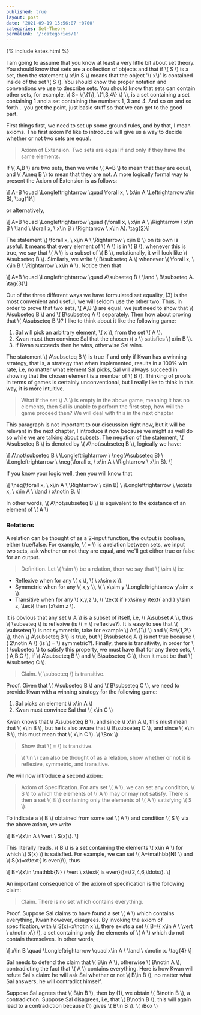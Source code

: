 ```yaml
---
published: true
layout: post
date: '2021-09-19 15:56:07 +0700'
categories: Set-Theory
permalink: '/:categories/1'
---
```

{% include katex.html %}

I am going to assume that you know at least a very little bit about set theory. You should know that sets are a collection of objects and that if \\( S \\) is a set, then the statement \\( x\in S \\) means that the object '\\( x\\)' is contained inside of the set \\( S \\). You should know the proper notation and conventions we use to describe sets. You should know that sets can contain other sets, for example, \\( S= \\{\\{1\\}, \\{1,3,4\\} \\} \\), is a set containing a set containing 1 and a set containing the numbers 1, 3 and 4. And so on and so forth... you get the point, just basic stuff so that we can get to the good part.

First things first, we need to set up some ground rules, and by that, I mean axioms. The first axiom I'd like to introduce will give us a way to decide whether or not two sets are equal.

> Axiom of Extension. Two sets are equal if and only if they have the same elements.

If \\( A,B \\) are two sets, then we write \\( A=B \\) to mean that they are equal, and \\( A\neq B \\) to mean that they are not. A more logically formal way to present the Axiom of Extension is as follows:

\\[ A=B \quad \Longleftrightarrow \quad \forall x, \ (x\in A \Leftrightarrow x\in B), \tag{1}\\]

or alternatively,

\\[ A=B \quad \Longleftrightarrow \quad (\forall x, \ x\in A \ \Rightarrow \ x\in B \ \land \ \forall x, \ x\in B \ \Rightarrow \ x\in A). \tag{2}\\]

The statement \\( \forall x, \ x\in A \ \Rightarrow \ x\in B \\) on its own is useful. It means that every element of \\( A \\) is in \\( B \\), whenever this is true, we say that \\( A \\) is a subset of \\( B \\), notationally, it will look like \\( A\subseteq B \\). Similarly, we write \\( B\subseteq A \\) whenever \\( \forall x, \ x\in B \ \Rightarrow \ x\in A \\). Notice then that

\\[ A=B \quad \Longleftrightarrow \quad A\subseteq B \ \land \ B\subseteq A. \tag{3}\\]

Out of the three different ways we have formulated set equality, (3) is the most convenient and useful, we will seldom use the other two. Thus, in order to prove that two sets, \\( A,B \\) are equal, we just need to show that \\( A\subseteq B \\) and \\( B\subseteq A \\) separately. Then how about proving that \\( A\subseteq B \\)? I like to think about it like the following game:

1. Sal will pick an arbitrary element, \\( x \\), from the set \\( A \\).
2. Kwan must then convince Sal that the chosen \\( x \\) satisfies \\( x\in B \\).
3. If Kwan succeeds then he wins, otherwise Sal wins.

The statement \\( A\subseteq B \\) is true if and only if Kwan has a winning strategy, that is, a strategy that when implemented, results in a 100% win rate, i.e, no matter what element Sal picks, Sal will always succeed in showing that the chosen element is a member of \\( B \\). Thinking of proofs in terms of games is certainly unconventional, but I really like to think in this way, it is more intuitive.

> What if the set \\( A \\) is empty in the above game, meaning it has no elements, then Sal is unable to perform the first step, how will the game proceed then? We will deal with this in the next chapter

This paragraph is not important to our discussion right now, but it will be relevant in the next chapter, I introduce it now because we might as well do so while we are talking about subsets. The negation of the statement, \\( A\subseteq B \\) is denoted by \\( A\not\subseteq B \\), logically we have:

\\[ A\not\subseteq B \ \Longleftrightarrow \ \neg(A\subseteq B) \ \Longleftrightarrow \ \neg(\forall x, \ x\in A \ \Rightarrow \ x\in B). \\]

If you know your logic well, then you will know that

\\[ \neg(\forall x, \ x\in A \ \Rightarrow \ x\in B) \ \Longleftrightarrow \ \exists x, \ x\in A \ \land \ x\notin B. \\]

In other words, \\( A\not\subseteq B \\) is equivalent to the existance of an element of \\( A \\)

### Relations

A relation can be thought of as a 2-input function, the output is boolean, either true/false. For example, \\( = \\) is a relation between sets, we input two sets, ask whether or not they are equal, and we'll get either true or false for an output.

> Definition. Let \\( \sim \\) be a relation, then we say that \\( \sim \\) is:
- Reflexive when for any \\( x \\), \\( \ x\sim x \\).
- Symmetric when for any \\( x,y \\), \\( \ x\sim y \Longleftrightarrow y\sim x \\).
- Transitive when for any \\( x,y,z \\), \\( \text{ if } x\sim y \text{ and } y\sim z, \text{ then }x\sim z \\).

It is obvious that any set \\( A \\) is a subset of itself, i.e, \\( A\subset A \\), thus \\( \subseteq \\) is reflexive (is \\( = \\) reflexive?). It is easy to see that \\( \subseteq \\) is not symmetric, take for example \\( A=\\{1\\} \\) and \\( B=\\{1,2\\} \\), then \\( A\subseteq B \\) is true, but \\( B\subseteq A \\) is not true because \\( 2\notin A \\) (is \\( = \\) symmetric?). Finally, there is transitivity, in order for \\( \subseteq \\) to satisfy this property, we must have that for any three sets, \\( A,B,C \\), if \\( A\subseteq B \\) and \\( B\subseteq C \\), then it must be that \\( A\subseteq C \\). 

> Claim. \\( \subseteq \\) is transitive.

Proof. Given that \\( A\subseteq B \\) and \\( B\subseteq C \\), we need to provide Kwan with a winning strategy for the following game:

1. Sal picks an element \\( x\in A \\)
2. Kwan must convince Sal that \\( x\in C \\)

Kwan knows that \\( A\subseteq B \\), and since \\( x\in A \\), this must mean that \\( x\in B \\), but he is also aware that \\( B\subseteq C \\), and since \\( x\in B \\), this must mean that \\( x\in C \\). \\( \Box \\)

> Show that \\( = \\) is transitive.

> \\( \in \\) can also be thought of as a relation, show whether or not it is reflexive, symmetric, and transitive. 

We will now introduce a second axiom:

> Axiom of Specification. For any set \\( A \\), we can set any condition, \\( S \\) to which the elements of \\( A \\) may or may not satisfy. There is then a set \\( B \\) containing only the elements of \\( A \\) satisfying \\( S \\).

To indicate a \\( B \\) obtained from some set \\( A \\) and condition \\( S \\) via the above axiom, we write

\\[ B=\\{x\in A \ \vert \ S(x)\\}. \\]

This literally reads, \\( B \\) is a set containing the elements \\( x\in A \\) for which \\( S(x) \\) is satisfied. For example, we can set \\( A=\mathbb{N} \\) and \\( S(x)=x\text{ is even}\\), thus

\\[ B=\\{x\in \mathbb{N} \ \vert \ x\text{ is even}\\}=\\{2,4,6,\ldots\\}. \\]

An important consequence of the axiom of specification is the following claim:

> Claim. There is no set which contains everything.

Proof. Suppose Sal claims to have found a set \\( A \\) which contains everything, Kwan however, disagrees. By invoking the axiom of specification, with \\( S(x)=x\notin x \\), there exists a set \\( B=\\{ x\in A \ \vert \ x\notin x\\} \\), a set containing only the elements of \\( A \\) which do not contain themselves. In other words,

\\[ x\in B \quad \Longleftrightarrow \quad x\in A \ \land \ x\notin x. \tag{4} \\]

Sal needs to defend the claim that \\( B\in A \\), otherwise \\( B\notin A \\), contradicting the fact that \\( A \\) contains everything. Here is how Kwan will refute Sal's claim: he will ask Sal whether or not \\( B\in B \\), no matter what Sal answers, he will contradict himself. 

Suppose Sal agrees that \\( B\in B \\), then by (1), we obtain \\( B\notin B \\), a contradiction. Suppose Sal disagrees, i.e, that \\( B\notin B \\), this will again lead to a contradiction because (1) gives \\( B\in B \\). \\( \Box \\)
